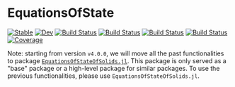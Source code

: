 # EquationsOfState

[![Stable](https://img.shields.io/badge/docs-stable-blue.svg)](https://MineralsCloud.github.io/EquationsOfState.jl/stable)
[![Dev](https://img.shields.io/badge/docs-dev-blue.svg)](https://MineralsCloud.github.io/EquationsOfState.jl/dev)
[![Build Status](https://github.com/MineralsCloud/EquationsOfState.jl/workflows/CI/badge.svg)](https://github.com/MineralsCloud/EquationsOfState.jl/actions)
[![Build Status](https://ci.appveyor.com/api/projects/status/github/MineralsCloud/EquationsOfState.jl?svg=true)](https://ci.appveyor.com/project/MineralsCloud/EquationsOfState-jl)
[![Build Status](https://cloud.drone.io/api/badges/MineralsCloud/EquationsOfState.jl/status.svg)](https://cloud.drone.io/MineralsCloud/EquationsOfState.jl)
[![Build Status](https://api.cirrus-ci.com/github/MineralsCloud/EquationsOfState.jl.svg)](https://cirrus-ci.com/github/MineralsCloud/EquationsOfState.jl)
[![Coverage](https://codecov.io/gh/MineralsCloud/EquationsOfState.jl/branch/master/graph/badge.svg)](https://codecov.io/gh/MineralsCloud/EquationsOfState.jl)

Note: starting from version `v4.0.0`, we will move all the past functionalities
to package
[`EquationsOfStateOfSolids.jl`](https://github.com/MineralsCloud/EquationsOfStateOfSolids.jl).
This package is only served as a "base" package or a high-level package for
similar packages. To use the previous functionalities, please use
`EquationsOfStateOfSolids.jl`.
